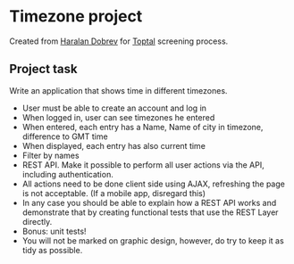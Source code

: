 # Timezone project

Created from [Haralan Dobrev][hkdobrev.com] for [Toptal][] screening process.

## Project task

Write an application that shows time in different timezones.

- User must be able to create an account and log in
- When logged in, user can see timezones he entered
- When entered, each entry has a Name, Name of city in timezone, difference to GMT time
- When displayed, each entry has also current time
- Filter by names
- REST API. Make it possible to perform all user actions via the API, including authentication.
- All actions need to be done client side using AJAX, refreshing the page is not acceptable. (If a mobile app, disregard this)
- In any case you should be able to explain how a REST API works and demonstrate that by creating functional tests that use the REST Layer directly.
- Bonus: unit tests!
- You will not be marked on graphic design, however, do try to keep it as tidy as possible.

[hkdobrev.com]: http://hkdobrev.com
[Toptal]: http://www.toptal.com/
